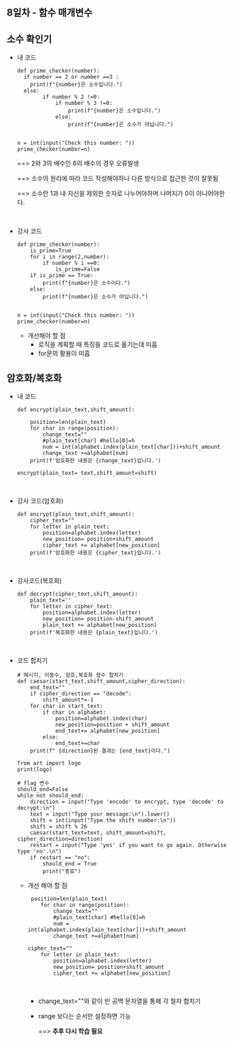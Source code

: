 ## 8일차 - 함수 매개변수

## 소수 확인기

- 내 코드

  ```
  def prime_checker(number):
    if number == 2 or number ==3 :
      print(f"{number}은 소수입니다.")
    else:
          if number % 2 !=0:
              if number % 3 !=0:
                  print(f"{number}은 소수입니다.")
              else:
                  print(f"{number}은 소수가 아닙니다.")
          
  			
  n = int(input("Check this number: "))
  prime_checker(number=n)
  ```

  ==> 2와 3의 배수인 6의 배수의 경우 오류발생

  ==> 소수의 원리에 따라 코드 작성해야하나 다른 방식으로 접근한 것이 잘못됨

  ==> 소수란 1과 내 자신을 제외한 숫자로 나누어야하며 나머지가 0이 아니어야한다.

  ​

- 강사 코드

  ```
  def prime_checker(number):
      is_prime=True
      for i in range(2,number):
          if number % i ==0:
              is_prime=False
      if is_prime == True:
          print(f"{number}은 소수이다.")
      else:
          print(f"{number}은 소수가 아닙니다.")
          
              
  n = int(input("Check this number: "))
  prime_checker(number=n)
  ```

  - 개선해야 할 점
    - 로직을 계획할 때 특징을 코드로 옮기는데 미흡
    - for문의 활용이 미흡



## 암호화/복호화

- 내 코드

  ```
  def encrypt(plain_text,shift_amount):
  	
      position=len(plain_text)
      for char in range(position):
          change_text=""
          #plain_text[char] #hello[0]=h
          num = int(alphabet.index(plain_text[char]))+shift_amount
          change_text +=alphabet[num]
      print(f'암호화한 내용은 {change_text}입니다.')
          
  encrypt(plain_text= text,shift_amount=shift)
  ```

  ​

- 강사 코드(암호화)

  ```
  def encrypt(plain_text,shift_amount):
      cipher_text=""
      for letter in plain_text:
          position=alphabet.index(letter)
          new_position= position+shift_amount
          cipher_text += alphabet[new_position]
      print(f'암호화한 내용은 {cipher_text}입니다.')
  ```

  ​

- 강사코드(복호화)

  ```
  def decrypt(cipher_text,shift_amount):
      plain_text=''
      for letter in cipher_text:
          position=alphabet.index(letter)
          new_position= position-shift_amount
          plain_text += alphabet[new_position]
      print(f'복호화한 내용은 {plain_text}입니다.')
  ```

  ​

- 코드 합치기

  ```
  # 메시지, 이동수, 암호,복호화 함수 합치기
  def caesar(start_text,shift_amount,cipher_direction):
      end_text=""
      if cipher_direction == "decode":
          shift_amount*=-1
      for char in start_text:
          if char in alphabet:
              position=alphabet.index(char)
              new_position=position + shift_amount
              end_text+= alphabet[new_position]
          else:
              end_text+=char
      print(f" {direction}된 결과는 {end_text}이다.")
          
  from art import logo
  print(logo)

  # flag 변수
  should_end=False
  while not should_end:
      direction = input("Type 'encode' to encrypt, type 'decode' to decrypt:\n")
      text = input("Type your message:\n").lower()
      shift = int(input("Type the shift number:\n"))
      shift = shift % 26
      caesar(start_text=text, shift_amount=shift, cipher_direction=direction)
      restart = input("Type 'yes' if you want to go again. Otherwise type 'no'.\n")
      if restart == "no":
          should_end = True
          print("종료")
  ```

  - 개선 해야 할 점

    ```
     position=len(plain_text)
        for char in range(position):
            change_text=""
            #plain_text[char] #hello[0]=h
            num = int(alphabet.index(plain_text[char]))+shift_amount
            change_text +=alphabet[num]
    ```

    ```
    cipher_text=""
        for letter in plain_text:
            position=alphabet.index(letter)
            new_position= position+shift_amount
            cipher_text += alphabet[new_position]
    ```

    ​

    - change_text=""와 같이 빈 공백 문자열을 통해 각 철자 합치기

    - range 보다는 순서만 설정하면 가능

      ==> **추후 다시 학습 필요**